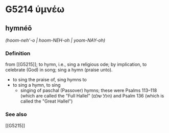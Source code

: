 # G5214 ὑμνέω

## hymnéō

_(hoom-neh'-o | hoom-NEH-oh | yoom-NAY-oh)_

### Definition

from [[G5215]]; to hymn, i.e., sing a religious ode; by implication, to celebrate (God) in song; sing a hymn (praise unto).

- to sing the praise of, sing hymns to
- to sing a hymn, to sing
  - singing of paschal (Passover) hymns; these were Psalms 113–118 (which are called the &quot;Full Hallel&quot; (הלל שלם) and Psalm 136 (which is called the &quot;Great Hallel&quot;)

### See also

[[G5215]]

